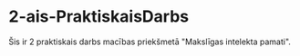 # 2-ais-PraktiskaisDarbs
Šis ir 2 praktiskais darbs macības priekšmetā "Makslīgas intelekta pamati".
